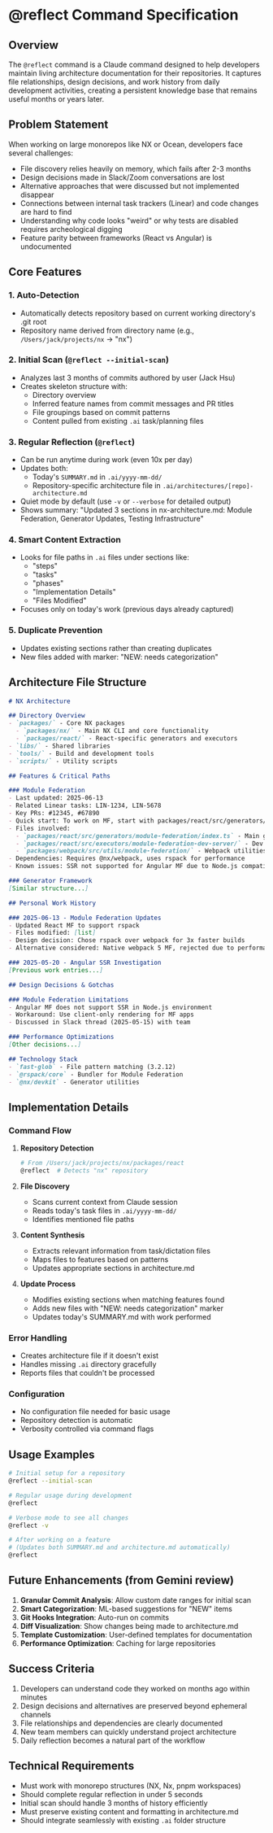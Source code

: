 # @reflect Command Specification

## Overview

The `@reflect` command is a Claude command designed to help developers maintain living architecture documentation for their repositories. It captures file relationships, design decisions, and work history from daily development activities, creating a persistent knowledge base that remains useful months or years later.

## Problem Statement

When working on large monorepos like NX or Ocean, developers face several challenges:
- File discovery relies heavily on memory, which fails after 2-3 months
- Design decisions made in Slack/Zoom conversations are lost
- Alternative approaches that were discussed but not implemented disappear
- Connections between internal task trackers (Linear) and code changes are hard to find
- Understanding why code looks "weird" or why tests are disabled requires archeological digging
- Feature parity between frameworks (React vs Angular) is undocumented

## Core Features

### 1. Auto-Detection
- Automatically detects repository based on current working directory's .git root
- Repository name derived from directory name (e.g., `/Users/jack/projects/nx` → "nx")

### 2. Initial Scan (`@reflect --initial-scan`)
- Analyzes last 3 months of commits authored by user (Jack Hsu)
- Creates skeleton structure with:
  - Directory overview
  - Inferred feature names from commit messages and PR titles
  - File groupings based on commit patterns
  - Content pulled from existing `.ai` task/planning files

### 3. Regular Reflection (`@reflect`)
- Can be run anytime during work (even 10x per day)
- Updates both:
  - Today's `SUMMARY.md` in `.ai/yyyy-mm-dd/`
  - Repository-specific architecture file in `.ai/architectures/[repo]-architecture.md`
- Quiet mode by default (use `-v` or `--verbose` for detailed output)
- Shows summary: "Updated 3 sections in nx-architecture.md: Module Federation, Generator Updates, Testing Infrastructure"

### 4. Smart Content Extraction
- Looks for file paths in `.ai` files under sections like:
  - "steps"
  - "tasks" 
  - "phases"
  - "Implementation Details"
  - "Files Modified"
- Focuses only on today's work (previous days already captured)

### 5. Duplicate Prevention
- Updates existing sections rather than creating duplicates
- New files added with marker: "NEW: needs categorization"

## Architecture File Structure

```markdown
# NX Architecture

## Directory Overview
- `packages/` - Core NX packages
  - `packages/nx/` - Main NX CLI and core functionality
  - `packages/react/` - React-specific generators and executors
- `libs/` - Shared libraries
- `tools/` - Build and development tools
- `scripts/` - Utility scripts

## Features & Critical Paths

### Module Federation
- Last updated: 2025-06-13
- Related Linear tasks: LIN-1234, LIN-5678
- Key PRs: #12345, #67890
- Quick start: To work on MF, start with packages/react/src/generators/module-federation/
- Files involved:
  - `packages/react/src/generators/module-federation/index.ts` - Main generator entry
  - `packages/react/src/executors/module-federation-dev-server/` - Dev server implementation
  - `packages/webpack/src/utils/module-federation/` - Webpack utilities
- Dependencies: Requires @nx/webpack, uses rspack for performance
- Known issues: SSR not supported for Angular MF due to Node.js compatibility

### Generator Framework
[Similar structure...]

## Personal Work History

### 2025-06-13 - Module Federation Updates
- Updated React MF to support rspack
- Files modified: [list]
- Design decision: Chose rspack over webpack for 3x faster builds
- Alternative considered: Native webpack 5 MF, rejected due to performance

### 2025-05-20 - Angular SSR Investigation
[Previous work entries...]

## Design Decisions & Gotchas

### Module Federation Limitations
- Angular MF does not support SSR in Node.js environment
- Workaround: Use client-only rendering for MF apps
- Discussed in Slack thread (2025-05-15) with team

### Performance Optimizations
[Other decisions...]

## Technology Stack
- `fast-glob` - File pattern matching (3.2.12)
- `@rspack/core` - Bundler for Module Federation
- `@nx/devkit` - Generator utilities
```

## Implementation Details

### Command Flow

1. **Repository Detection**
   ```bash
   # From /Users/jack/projects/nx/packages/react
   @reflect  # Detects "nx" repository
   ```

2. **File Discovery**
   - Scans current context from Claude session
   - Reads today's task files in `.ai/yyyy-mm-dd/`
   - Identifies mentioned file paths

3. **Content Synthesis**
   - Extracts relevant information from task/dictation files
   - Maps files to features based on patterns
   - Updates appropriate sections in architecture.md

4. **Update Process**
   - Modifies existing sections when matching features found
   - Adds new files with "NEW: needs categorization" marker
   - Updates today's SUMMARY.md with work performed

### Error Handling
- Creates architecture file if it doesn't exist
- Handles missing `.ai` directory gracefully
- Reports files that couldn't be processed

### Configuration
- No configuration file needed for basic usage
- Repository detection is automatic
- Verbosity controlled via command flags

## Usage Examples

```bash
# Initial setup for a repository
@reflect --initial-scan

# Regular usage during development
@reflect

# Verbose mode to see all changes
@reflect -v

# After working on a feature
# (Updates both SUMMARY.md and architecture.md automatically)
@reflect
```

## Future Enhancements (from Gemini review)

1. **Granular Commit Analysis**: Allow custom date ranges for initial scan
2. **Smart Categorization**: ML-based suggestions for "NEW" items
3. **Git Hooks Integration**: Auto-run on commits
4. **Diff Visualization**: Show changes being made to architecture.md
5. **Template Customization**: User-defined templates for documentation
6. **Performance Optimization**: Caching for large repositories

## Success Criteria

1. Developers can understand code they worked on months ago within minutes
2. Design decisions and alternatives are preserved beyond ephemeral channels
3. File relationships and dependencies are clearly documented
4. New team members can quickly understand project architecture
5. Daily reflection becomes a natural part of the workflow

## Technical Requirements

- Must work with monorepo structures (NX, Nx, pnpm workspaces)
- Should complete regular reflection in under 5 seconds
- Initial scan should handle 3 months of history efficiently
- Must preserve existing content and formatting in architecture.md
- Should integrate seamlessly with existing `.ai` folder structure